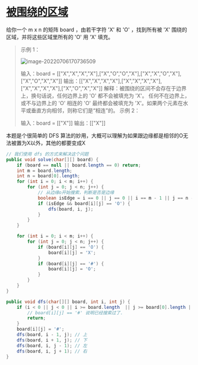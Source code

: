 # [被围绕的区域](https://leetcode.cn/problems/surrounded-regions/)

给你一个 m x n 的矩阵 board ，由若干字符 'X' 和 'O' ，找到所有被 'X' 围绕的区域，并将这些区域里所有的 'O' 用 'X' 填充。

> 示例 1：
>
> ![image-20220706170736509](http://image.tinx.top/image-20220706170736509.png)
>
> 输入：board = [["X","X","X","X"],["X","O","O","X"],["X","X","O","X"],["X","O","X","X"]]
> 输出：[["X","X","X","X"],["X","X","X","X"],["X","X","X","X"],["X","O","X","X"]]
> 解释：被围绕的区间不会存在于边界上，换句话说，任何边界上的 'O' 都不会被填充为 'X'。 任何不在边界上，或不与边界上的 'O' 相连的 'O' 最终都会被填充为 'X'。如果两个元素在水平或垂直方向相邻，则称它们是“相连”的。
> 示例 2：
>
> 输入：board = [["X"]]
> 输出：[["X"]]

本题是个很简单的 DFS 算法的妙用，大概可以理解为如果跟边缘都是相邻的O无法被置为X以外，其他的都要变成X

```java
// 我们使用 dfs 的方式来解决这个问题
public void solve(char[][] board) {
    if (board == null || board.length == 0) return;
    int m = board.length;
    int n = board[0].length;
    for (int i = 0; i < m; i++) {
        for (int j = 0; j < n; j++) {
            // 从边缘o开始搜索，判断是否是边缘
            boolean isEdge = i == 0 || j == 0 || i == m - 1 || j == n - 1;
            if (isEdge && board[i][j] == 'O') {
                dfs(board, i, j);
            }
        }
    }

    for (int i = 0; i < m; i++) {
        for (int j = 0; j < n; j++) {
            if (board[i][j] == 'O') {
                board[i][j] = 'X';
            }
            if (board[i][j] == '#') {
                board[i][j] = 'O';
            }
        }
    }
}

public void dfs(char[][] board, int i, int j) {
    if (i < 0 || j < 0 || i >= board.length  || j >= board[0].length || board[i][j] == 'X' || board[i][j] == '#') {
        // board[i][j] == '#' 说明已经搜索过了.
        return;
    }
    board[i][j] = '#';
    dfs(board, i - 1, j); // 上
    dfs(board, i + 1, j); // 下
    dfs(board, i, j - 1); // 左
    dfs(board, i, j + 1); // 右
}
```